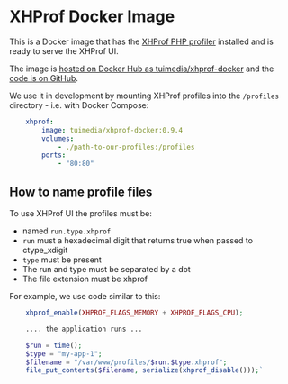 # XHProf Docker Image

This is a Docker image that has the [XHProf PHP profiler](https://github.com/phacility/xhprof) installed and is ready to serve the XHProf UI.

The image is [hosted on Docker Hub as tuimedia/xhprof-docker](https://hub.docker.com/r/tuimedia/xhprof-docker/) and the [code is on GitHub](https://github.com/tuimedia/xhprof-docker).

We use it in development by mounting XHProf profiles into the `/profiles` directory - i.e. with Docker Compose:

```yml
    xhprof:
        image: tuimedia/xhprof-docker:0.9.4
        volumes:
            - ./path-to-our-profiles:/profiles
        ports:
            - "80:80"
```

## How to name profile files

To use XHProf UI the profiles must be:

* named `run.type.xhprof`
* `run` must a hexadecimal digit that returns true when passed to ctype_xdigit
* `type` must be present
* The run and type must be separated by a dot
* The file extension must be xhprof

For example, we use code similar to this:

```php
    xhprof_enable(XHPROF_FLAGS_MEMORY + XHPROF_FLAGS_CPU);

    .... the application runs ...

    $run = time();
    $type = "my-app-1";
    $filename = "/var/www/profiles/$run.$type.xhprof";
    file_put_contents($filename, serialize(xhprof_disable()));`
```